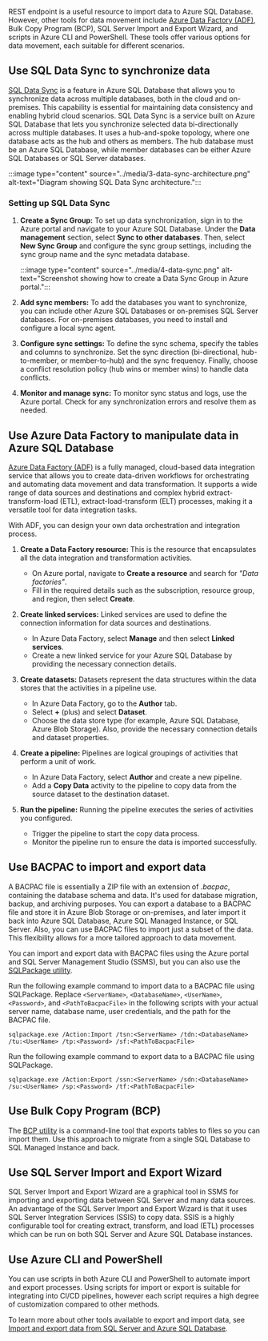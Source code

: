 REST endpoint is a useful resource to import data to Azure SQL Database. However, other tools for data movement include [Azure Data Factory (ADF)](/azure/data-factory/introduction?azure-portal=true), Bulk Copy Program (BCP), SQL Server Import and Export Wizard, and scripts in Azure CLI and PowerShell. These tools offer various options for data movement, each suitable for different scenarios.

## Use SQL Data Sync to synchronize data

[SQL Data Sync](/azure/azure-sql/database/sql-data-sync-data-sql-server-sql-database?azure-portal=true) is a feature in Azure SQL Database that allows you to synchronize data across multiple databases, both in the cloud and on-premises. This capability is essential for maintaining data consistency and enabling hybrid cloud scenarios. SQL Data Sync is a service built on Azure SQL Database that lets you synchronize selected data bi-directionally across multiple databases. It uses a hub-and-spoke topology, where one database acts as the hub and others as members. The hub database must be an Azure SQL Database, while member databases can be either Azure SQL Databases or SQL Server databases.

:::image type="content" source="../media/3-data-sync-architecture.png" alt-text="Diagram showing SQL Data Sync architecture.":::

### Setting up SQL Data Sync

1. **Create a Sync Group:** To set up data synchronization, sign in to the Azure portal and navigate to your Azure SQL Database. Under the **Data management** section, select **Sync to other databases**. Then, select **New Sync Group** and configure the sync group settings, including the sync group name and the sync metadata database.

    :::image type="content" source="../media/4-data-sync.png" alt-text="Screenshot showing how to create a Data Sync Group in Azure portal.":::

1. **Add sync members:** To add the databases you want to synchronize, you can include other Azure SQL Databases or on-premises SQL Server databases. For on-premises databases, you need to install and configure a local sync agent.

1. **Configure sync settings:** To define the sync schema, specify the tables and columns to synchronize. Set the sync direction (bi-directional, hub-to-member, or member-to-hub) and the sync frequency. Finally, choose a conflict resolution policy (hub wins or member wins) to handle data conflicts.

1. **Monitor and manage sync:** To monitor sync status and logs, use the Azure portal. Check for any synchronization errors and resolve them as needed.

## Use Azure Data Factory to manipulate data in Azure SQL Database

[Azure Data Factory (ADF)](/azure/data-factory/introduction?azure-portal=true) is a fully managed, cloud-based data integration service that allows you to create data-driven workflows for orchestrating and automating data movement and data transformation. It supports a wide range of data sources and destinations and complex hybrid extract-transform-load (ETL), extract-load-transform (ELT) processes, making it a versatile tool for data integration tasks.

With ADF, you can design your own data orchestration and integration process.

1. **Create a Data Factory resource:** This is the resource that encapsulates all the data integration and transformation activities.
   - On Azure portal, navigate to **Create a resource** and search for *"Data factories"*.
   - Fill in the required details such as the subscription, resource group, and region, then select **Create**.

1. **Create linked services:** Linked services are used to define the connection information for data sources and destinations.
   - In Azure Data Factory, select **Manage** and then select **Linked services**.
   - Create a new linked service for your Azure SQL Database by providing the necessary connection details.

1. **Create datasets:** Datasets represent the data structures within the data stores that the activities in a pipeline use.
   - In Azure Data Factory, go to the **Author** tab.
   - Select **+** (plus) and select **Dataset**. 
   - Choose the data store type (for example, Azure SQL Database, Azure Blob Storage). Also, provide the necessary connection details and dataset properties.

1. **Create a pipeline:** Pipelines are logical groupings of activities that perform a unit of work.
   - In Azure Data Factory, select **Author** and create a new pipeline.
   - Add a **Copy Data** activity to the pipeline to copy data from the source dataset to the destination dataset.

1. **Run the pipeline:** Running the pipeline executes the series of activities you configured.
   - Trigger the pipeline to start the copy data process.
   - Monitor the pipeline run to ensure the data is imported successfully.

## Use BACPAC to import and export data

A BACPAC file is essentially a ZIP file with an extension of *.bacpac*, containing the database schema and data. It's used for database migration, backup, and archiving purposes. You can export a database to a BACPAC file and store it in Azure Blob Storage or on-premises, and later import it back into Azure SQL Database, Azure SQL Managed Instance, or SQL Server. Also, you can use BACPAC files to import just a subset of the data. This flexibility allows for a more tailored approach to data movement.

You can import and export data with BACPAC files using the Azure portal and SQL Server Management Studio (SSMS), but you can also use the [SQLPackage utility](/sql/tools/sqlpackage/sqlpackage?azure-portal=true). 

Run the following example command to import data to a BACPAC file using SQLPackage. Replace `<ServerName>`, `<DatabaseName>`, `<UserName>`, `<Password>`, and `<PathToBacpacFile>` in the following scripts with your actual server name, database name, user credentials, and the path for the BACPAC file.

```dos
sqlpackage.exe /Action:Import /tsn:<ServerName> /tdn:<DatabaseName> /tu:<UserName> /tp:<Password> /sf:<PathToBacpacFile>
```

Run the following example command to export data to a BACPAC file using SQLPackage.

```dos
sqlpackage.exe /Action:Export /ssn:<ServerName> /sdn:<DatabaseName> /su:<UserName> /sp:<Password> /tf:<PathToBacpacFile>
```

## Use Bulk Copy Program (BCP)

The [BCP utility](/sql/tools/bcp-utility?azure-portal=true) is a command-line tool that exports tables to files so you can import them. Use this approach to migrate from a single SQL Database to SQL Managed Instance and back.

## Use SQL Server Import and Export Wizard

SQL Server Import and Export Wizard are a graphical tool in SSMS for importing and exporting data between SQL Server and many data sources. An advantage of the SQL Server Import and Export Wizard is that it uses SQL Server Integration Services (SSIS) to copy data. SSIS is a highly configurable tool for creating extract, transform, and load (ETL) processes which can be run on both SQL Server and Azure SQL Database instances.

## Use Azure CLI and PowerShell

You can use scripts in both Azure CLI and PowerShell to automate import and export processes. Using scripts for import or export is suitable for integrating into CI/CD pipelines, however each script requires a high degree of customization compared to other methods.

To learn more about other tools available to export and import data, see [Import and export data from SQL Server and Azure SQL Database](/sql/relational-databases/import-export/overview-import-export?azure-portal=true).